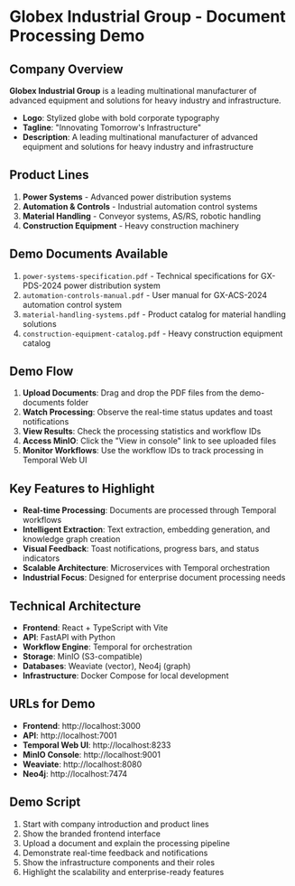 # Globex Industrial Group - Document Processing Demo

## Company Overview
**Globex Industrial Group** is a leading multinational manufacturer of advanced equipment and solutions for heavy industry and infrastructure.

- **Logo**: Stylized globe with bold corporate typography
- **Tagline**: "Innovating Tomorrow's Infrastructure"
- **Description**: A leading multinational manufacturer of advanced equipment and solutions for heavy industry and infrastructure

## Product Lines
1. **Power Systems** - Advanced power distribution systems
2. **Automation & Controls** - Industrial automation control systems
3. **Material Handling** - Conveyor systems, AS/RS, robotic handling
4. **Construction Equipment** - Heavy construction machinery

## Demo Documents Available
1. `power-systems-specification.pdf` - Technical specifications for GX-PDS-2024 power distribution system
2. `automation-controls-manual.pdf` - User manual for GX-ACS-2024 automation control system
3. `material-handling-systems.pdf` - Product catalog for material handling solutions
4. `construction-equipment-catalog.pdf` - Heavy construction equipment catalog

## Demo Flow
1. **Upload Documents**: Drag and drop the PDF files from the demo-documents folder
2. **Watch Processing**: Observe the real-time status updates and toast notifications
3. **View Results**: Check the processing statistics and workflow IDs
4. **Access MinIO**: Click the "View in console" link to see uploaded files
5. **Monitor Workflows**: Use the workflow IDs to track processing in Temporal Web UI

## Key Features to Highlight
- **Real-time Processing**: Documents are processed through Temporal workflows
- **Intelligent Extraction**: Text extraction, embedding generation, and knowledge graph creation
- **Visual Feedback**: Toast notifications, progress bars, and status indicators
- **Scalable Architecture**: Microservices with Temporal orchestration
- **Industrial Focus**: Designed for enterprise document processing needs

## Technical Architecture
- **Frontend**: React + TypeScript with Vite
- **API**: FastAPI with Python
- **Workflow Engine**: Temporal for orchestration
- **Storage**: MinIO (S3-compatible)
- **Databases**: Weaviate (vector), Neo4j (graph)
- **Infrastructure**: Docker Compose for local development

## URLs for Demo
- **Frontend**: http://localhost:3000
- **API**: http://localhost:7001
- **Temporal Web UI**: http://localhost:8233
- **MinIO Console**: http://localhost:9001
- **Weaviate**: http://localhost:8080
- **Neo4j**: http://localhost:7474

## Demo Script
1. Start with company introduction and product lines
2. Show the branded frontend interface
3. Upload a document and explain the processing pipeline
4. Demonstrate real-time feedback and notifications
5. Show the infrastructure components and their roles
6. Highlight the scalability and enterprise-ready features
